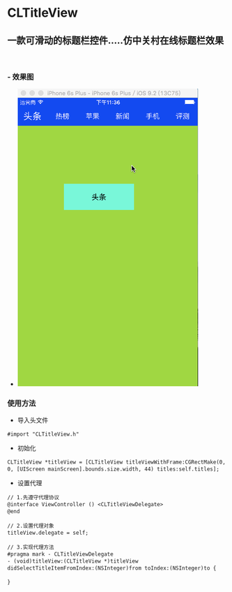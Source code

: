 # CLTitleView
## 一款可滑动的标题栏控件.....仿中关村在线标题栏效果
<br>

###  - 效果图
- ![](titleView.gif)

### 使用方法
- 导入头文件

```
#import "CLTitleView.h"
```
- 初始化

 ``` 
CLTitleView *titleView = [CLTitleView titleViewWithFrame:CGRectMake(0, 0, [UIScreen mainScreen].bounds.size.width, 44) titles:self.titles];
 ```
- 设置代理

```
// 1.先遵守代理协议
@interface ViewController () <CLTitleViewDelegate>
@end

// 2.设置代理对象
titleView.delegate = self;

// 3.实现代理方法
#pragma mark - CLTitleViewDelegate 
- (void)titleView:(CLTitleView *)titleView didSelectTitleItemFromIndex:(NSInteger)from toIndex:(NSInteger)to {
  
}

```


